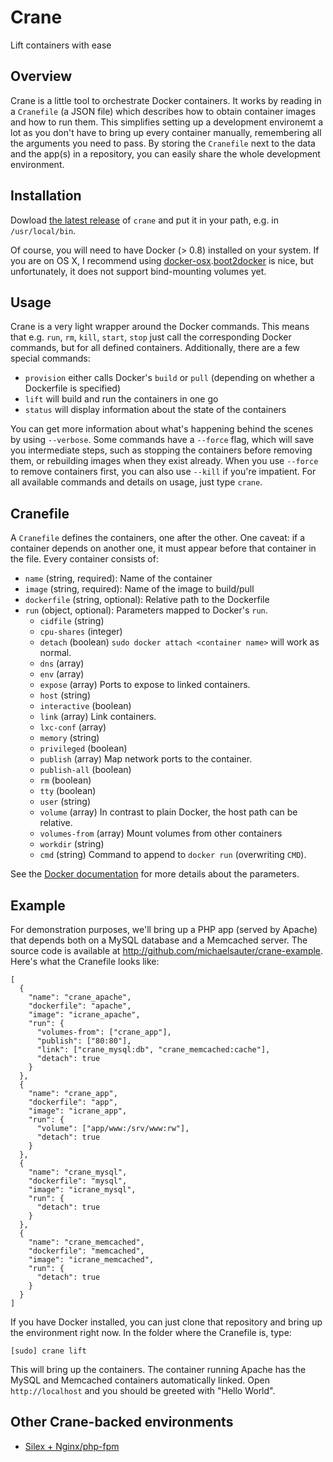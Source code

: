 # Crane
Lift containers with ease

## Overview
Crane is a little tool to orchestrate Docker containers. It works by reading in a `Cranefile` (a JSON file) which describes how to obtain container images and how to run them. This simplifies setting up a development environemt a lot as you don't have to bring up every container manually, remembering all the arguments you need to pass. By storing the `Cranefile` next to the data and the app(s) in a repository, you can easily share the whole development environment.

## Installation
Dowload [the latest release](https://github.com/michaelsauter/crane/releases/download/v0.4.0/crane) of `crane` and put it in your path, e.g. in `/usr/local/bin`.

Of course, you will need to have Docker (> 0.8) installed on your system. If you are on OS X, I recommend using [docker-osx](https://github.com/noplay/docker-osx).[boot2docker](https://github.com/boot2docker/boot2docker) is nice, but unfortunately, it does not support bind-mounting volumes yet.

## Usage
Crane is a very light wrapper around the Docker commands. This means that e.g. `run`, `rm`, `kill`, `start`, `stop` just call the corresponding Docker commands, but for all defined containers. Additionally, there are a few special commands:

* `provision` either calls Docker's `build` or `pull` (depending on whether a Dockerfile is specified)
* `lift` will build and run the containers in one go
* `status` will display information about the state of the containers

You can get more information about what's happening behind the scenes by using `--verbose`.
Some commands have a `--force` flag, which will save you intermediate steps, such as stopping the containers before removing them, or rebuilding images when they exist already. When you use `--force` to remove containers first, you can also use `--kill` if you're impatient.
For all available commands and details on usage, just type `crane`.

## Cranefile
A `Cranefile` defines the containers, one after the other. One caveat: if a container depends on another one, it must appear before that container in the file.
Every container consists of:

* `name` (string, required): Name of the container
* `image` (string, required): Name of the image to build/pull
* `dockerfile` (string, optional): Relative path to the Dockerfile
* `run` (object, optional): Parameters mapped to Docker's `run`.
  * `cidfile` (string)
  * `cpu-shares` (integer)
  * `detach` (boolean) `sudo docker attach <container name>` will work as normal.
  * `dns` (array)
  * `env` (array)
  * `expose` (array) Ports to expose to linked containers.
  * `host` (string)
  * `interactive` (boolean)
  * `link` (array) Link containers.
  * `lxc-conf` (array)
  * `memory` (string)
  * `privileged` (boolean)
  * `publish` (array) Map network ports to the container.
  * `publish-all` (boolean)
  * `rm` (boolean)
  * `tty` (boolean)
  * `user` (string)
  * `volume` (array) In contrast to plain Docker, the host path can be relative.
  * `volumes-from` (array) Mount volumes from other containers
  * `workdir` (string)
  * `cmd` (string) Command to append to `docker run` (overwriting `CMD`).

See the [Docker documentation](http://docs.docker.io/en/latest/reference/commandline/cli/#run) for more details about the parameters.

## Example
For demonstration purposes, we'll bring up a PHP app (served by Apache) that depends both on a MySQL database and a Memcached server. The source code is available at http://github.com/michaelsauter/crane-example. Here's what the Cranefile looks like:

```
[
  {
    "name": "crane_apache",
    "dockerfile": "apache",
    "image": "icrane_apache",
    "run": {
      "volumes-from": ["crane_app"],
      "publish": ["80:80"],
      "link": ["crane_mysql:db", "crane_memcached:cache"],
      "detach": true
    }
  },
  {
    "name": "crane_app",
    "dockerfile": "app",
    "image": "icrane_app",
    "run": {
      "volume": ["app/www:/srv/www:rw"],
      "detach": true
    }
  },
  {
    "name": "crane_mysql",
    "dockerfile": "mysql",
    "image": "icrane_mysql",
    "run": {
      "detach": true
    }
  },
  {
    "name": "crane_memcached",
    "dockerfile": "memcached",
    "image": "icrane_memcached",
    "run": {
      "detach": true
    }
  }
]
```
If you have Docker installed, you can just clone that repository and bring up the environment right now.
In the folder where the Cranefile is, type:

```
[sudo] crane lift
```

This will bring up the containers. The container running Apache has the MySQL and Memcached containers automatically linked. Open `http://localhost` and you should be greeted with "Hello World".

## Other Crane-backed environments
* [Silex + Nginx/php-fpm](https://github.com/michaelsauter/silex-crane-env)

